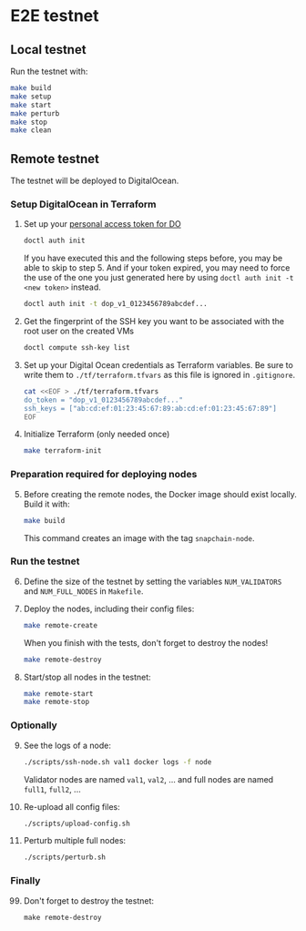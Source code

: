 # E2E testnet

## Local testnet

Run the testnet with:
```sh
make build
make setup
make start
make perturb
make stop
make clean
```

## Remote testnet

The testnet will be deployed to DigitalOcean.

### Setup DigitalOcean in Terraform

1. Set up your [personal access token for DO](https://docs.digitalocean.com/reference/api/create-personal-access-token/)
    ```bash
    doctl auth init
    ```
    If you have executed this and the following steps before, you may be able to skip to step 5.
    And if your token expired, you may need to force the use of the one you just generated here by using `doctl auth init -t <new token>` instead.
    ```bash
    doctl auth init -t dop_v1_0123456789abcdef...
    ```
2. Get the fingerprint of the SSH key you want to be associated with the root user on the created VMs
    ```bash
    doctl compute ssh-key list
    ```
3. Set up your Digital Ocean credentials as Terraform variables. Be sure to write them to `./tf/terraform.tfvars` as this file is ignored in `.gitignore`.
    ```bash
    cat <<EOF > ./tf/terraform.tfvars
    do_token = "dop_v1_0123456789abcdef..."
    ssh_keys = ["ab:cd:ef:01:23:45:67:89:ab:cd:ef:01:23:45:67:89"]
    EOF
    ```
4. Initialize Terraform (only needed once)
    ```bash
    make terraform-init
    ```

### Preparation required for deploying nodes

5. Before creating the remote nodes, the Docker image should exist locally. Build it with:
    ```sh
    make build
    ```
    This command creates an image with the tag `snapchain-node`.

### Run the testnet

6. Define the size of the testnet by setting the variables `NUM_VALIDATORS` and `NUM_FULL_NODES` in
   `Makefile`.

7. Deploy the nodes, including their config files:
    ```sh
    make remote-create
    ```

    When you finish with the tests, don't forget to destroy the nodes!
    ```sh
    make remote-destroy
    ```

8. Start/stop all nodes in the testnet:
    ```sh
    make remote-start
    make remote-stop
    ```

### Optionally 

9. See the logs of a node:
    ```sh
    ./scripts/ssh-node.sh val1 docker logs -f node
    ```
    Validator nodes are named `val1`, `val2`, ... and full nodes are named `full1`, `full2`, ...

10. Re-upload all config files:
    ```sh
    ./scripts/upload-config.sh
    ```

11. Perturb multiple full nodes:
    ```sh
    ./scripts/perturb.sh
    ```

### Finally

99. Don't forget to destroy the testnet:
    ```
    make remote-destroy
    ```
